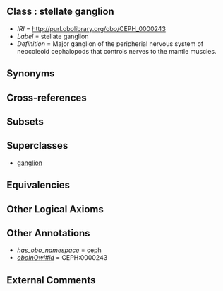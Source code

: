 
## Class : stellate ganglion

 * *IRI* = http://purl.obolibrary.org/obo/CEPH_0000243
 * *Label* = stellate ganglion
 * *Definition* = Major ganglion of the peripherial nervous system of neocoleoid cephalopods that controls nerves to the mantle muscles.

## Synonyms


## Cross-references


## Subsets


## Superclasses

 * [ganglion](../../UBERON/45/UBERON_0000045.md)

## Equivalencies


## Other Logical Axioms


## Other Annotations

 * *[has_obo_namespace](../../ce/oboInOwl#hasOBONamespace.md)* = ceph
 * *[oboInOwl#id](../../id/oboInOwl#id.md)* = CEPH:0000243

## External Comments


